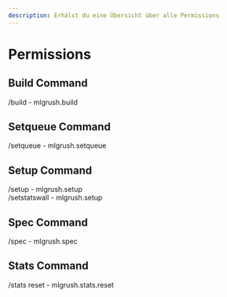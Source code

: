 ```yaml
---
description: Erhälst du eine Übersicht über alle Permissions
---
```


# Permissions

## Build Command
/build - mlgrush.build

## Setqueue Command
/setqueue - mlgrush.setqueue

## Setup Command
/setup - mlgrush.setup<br>
/setstatswall - mlgrush.setup

## Spec Command
/spec - mlgrush.spec

## Stats Command
/stats reset - mlgrush.stats.reset

